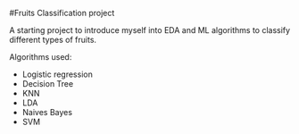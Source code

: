 #Fruits Classification project

A starting project to introduce myself into EDA and ML algorithms to classify different types of fruits.

Algorithms used:
- Logistic regression
- Decision Tree
- KNN
- LDA
- Naives Bayes
- SVM
